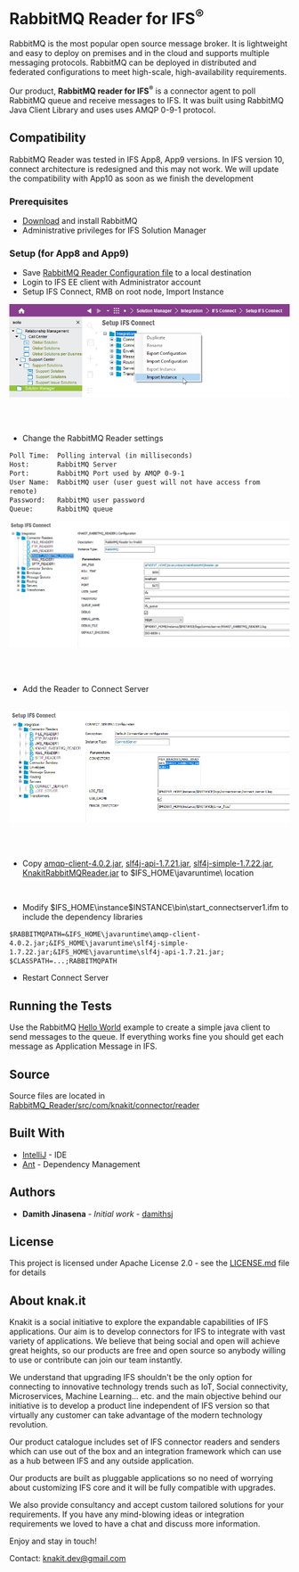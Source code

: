 # RabbitMQ Reader for IFS<sup>®</sup>

RabbitMQ is the most popular open source message broker. It is lightweight and easy to deploy on premises and in the cloud and supports multiple messaging protocols. RabbitMQ can be deployed in distributed and federated configurations to meet high-scale, high-availability requirements.

Our product, <b>RabbitMQ reader for IFS<sup>®</sup></b> is a connector agent to poll RabbitMQ queue and receive messages to IFS. It was built using RabbitMQ Java Client Library and uses uses AMQP 0-9-1 protocol.

## Compatibility
RabbitMQ Reader was tested in IFS App8, App9 versions. In IFS version 10, connect architecture is redesigned and this may not work. 
We will update the compatibility with App10 as soon as we finish the development

### Prerequisites
* <a href="https://www.rabbitmq.com/download.html">Download</a> and install RabbitMQ
* Administrative privileges for IFS Solution Manager


### Setup (for App8 and App9)
* Save <a href="https://raw.githubusercontent.com/knakit/RabbitMQ_Reader/master/config/Config_KNAKIT_RABBITMQ_READER1.xml">RabbitMQ Reader Configuration file</a> to a local destination 
* Login to IFS EE client with Administrator account
* Setup IFS Connect, RMB on root node, Import Instance

<img src="https://raw.githubusercontent.com/knakit/RabbitMQ_Reader/master/screenshots/step1.png" alt="Import Instance">

<br><br>

* Change the RabbitMQ Reader settings
```
Poll Time:  Polling interval (in milliseconds)
Host:       RabbitMQ Server
Port:       RabbitMQ Port used by AMQP 0-9-1 
User Name:  RabbitMQ user (user guest will not have access from remote)
Password:   RabbitMQ user password
Queue:      RabbitMQ queue
```

<img src="https://raw.githubusercontent.com/knakit/RabbitMQ_Reader/master/screenshots/step2.png" alt="RabbitMQ configurations">


<br><br>

* Add the Reader to Connect Server
<br>

<img src="https://raw.githubusercontent.com/knakit/RabbitMQ_Reader/master/screenshots/step3.png" alt="Connect Server configurations">

<br><br>
* Copy <a href="https://github.com/knakit/RabbitMQ_Reader/blob/master/server/lib/amqp-client-4.0.2.jar">amqp-client-4.0.2.jar</a>, 
<a href="https://github.com/knakit/RabbitMQ_Reader/blob/master/server/lib/slf4j-api-1.7.21.jar">slf4j-api-1.7.21.jar</a>, 
<a href="https://github.com/knakit/RabbitMQ_Reader/blob/master/server/lib/slf4j-simple-1.7.22.jar">slf4j-simple-1.7.22.jar</a>, 
<a href="https://github.com/knakit/RabbitMQ_Reader/blob/master/dist/KnakitRabbitMQReader.jar">KnakitRabbitMQReader.jar</a> 
to $IFS_HOME\javaruntime\ location

<br>

* Modify $IFS_HOME\instance\$INSTANCE\bin\start_connectserver1.ifm to include the dependency libraries
```
$RABBITMQPATH=&IFS_HOME\javaruntime\amqp-client-4.0.2.jar;&IFS_HOME\javaruntime\slf4j-simple-1.7.22.jar;&IFS_HOME\javaruntime\slf4j-api-1.7.21.jar;
$CLASSPATH=...;RABBITMQPATH
```

* Restart Connect Server

## Running the Tests

Use the RabbitMQ <a href="https://www.rabbitmq.com/tutorials/tutorial-one-java.html">Hello World</a> example to create a simple java client to send messages to the queue. If everything works fine you should get each message as Application Message in IFS.


## Source

Source files are located in <a href="https://github.com/knakit/RabbitMQ_Reader/tree/master/src/com/knakit/connector/reader">RabbitMQ_Reader/src/com/knakit/connector/reader</a>

## Built With

* [IntelliJ](https://www.jetbrains.com/idea/) - IDE
* [Ant](https://ant.apache.org/) - Dependency Management


## Authors

* **Damith Jinasena** - *Initial work* - [damithsj](https://github.com/damithsj)


## License

This project is licensed under Apache License 2.0 - see the [LICENSE.md](LICENSE.md) file for details

## About knak.it

Knakit is a social initiative to explore the expandable capabilities of IFS applications. Our aim is to develop connectors for IFS to integrate with vast variety of applications. We believe that being social and open will achieve great heights, so our products are free and open source so anybody willing to use or contribute can join our team instantly. 

We understand that upgrading IFS shouldn't be the only option for connecting to innovative technology trends such as IoT, Social connectivity, Microservices, Machine Learning... etc. and the main objective behind our initiative is to develop a product line independent of IFS version so that virtually any customer can take advantage of the modern technology revolution.

Our product catalogue includes set of IFS connector readers and senders which can use out of the box and an integration framework which can use as a hub between IFS and any outside application.

Our products are built as pluggable applications so no need of worrying about customizing IFS core and it will be fully compatible with upgrades.

We also provide consultancy and accept custom tailored solutions for your requirements. If you have any mind-blowing ideas or integration requirements we loved to have a chat and discuss more information.

Enjoy and stay in touch!

Contact: <a href="mailto:knakit.dev@gmail.com">knakit.dev@gmail.com</a> 

